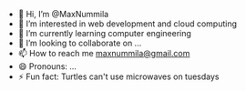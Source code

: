 - 👋 Hi, I’m @MaxNummila
- 👀 I’m interested in web development and cloud computing
- 🌱 I’m currently learning computer engineering
- 💞️ I’m looking to collaborate on ...
- 📫 How to reach me maxnummila@gmail.com
- 😄 Pronouns: ...
- ⚡ Fun fact: Turtles can't use microwaves on tuesdays

<!---
MaxNummila/MaxNummila is a ✨ special ✨ repository because its `README.md` (this file) appears on your GitHub profile.
You can click the Preview link to take a look at your changes.
--->
